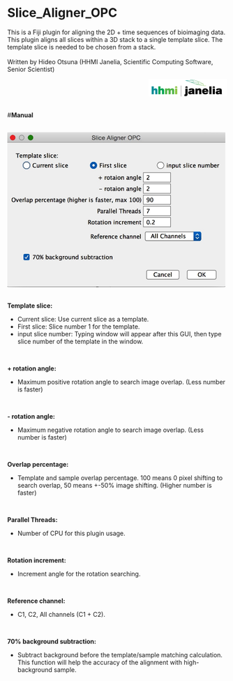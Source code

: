 # Slice_Aligner_OPC
This is a Fiji plugin for aligning the 2D + time sequences of bioimaging data.
This plugin aligns all slices within a 3D stack to a single template slice. The template slice is needed to be chosen from a stack. <br><br>
Written by Hideo Otsuna (HHMI Janelia, Scientific Computing Software, Senior Scientist)
<div align="right">
<a href="https://www.janelia.org/"><img src="https://github.com/JaneliaSciComp/Slice_Aligner_OPC/blob/master/maual/jrc_logo_180x40.png" alt="Link to Janelia"></a></div><br>

#**Manual**

<br>

<img src="https://github.com/JaneliaSciComp/Slice_Aligner_OPC/blob/master/maual/GUI.jpg" width="500" height="355" alt="GUI">
<br>
<br>

**Template slice:**
  * Current slice: Use current slice as a template.
  * First slice: Slice number 1 for the template.
  * input slice number: Typing window will appear after this GUI, then type slice number of the template in the window.

<br>

**+ rotation angle:**
  * Maximum positive rotation angle to search image overlap. (Less number is faster)
 <br>
 
**- rotation angle:**
  * Maximum negative rotation angle to search image overlap. (Less number is faster)
<br>

**Overlap percentage:**
  * Template and sample overlap percentage. 100 means 0 pixel shifting to search overlap, 50 means +-50% image shifting. (Higher number is faster) 
<br>

**Parallel Threads:**
  * Number of CPU for this plugin usage.
<br>

**Rotation increment:**
  * Increment angle for the rotation searching.
<br>

**Reference channel:**
  * C1, C2, All channels (C1 + C2).
<br>

**70% background subtraction:**
  * Subtract background before the template/sample matching calculation. This function will help the accuracy of the alignment with high-background sample.

<br>

